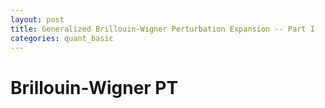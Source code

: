 ```yaml
---
layout: post
title: Generalized Brillouin-Wigner Perturbation Expansion -- Part I
categories: quant_basic 
---
```

# Brillouin-Wigner PT